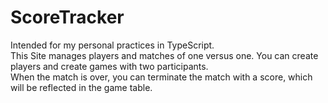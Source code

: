 # ScoreTracker

Intended for my personal practices in TypeScript. <br>
This Site manages players and matches of one versus one. You can create players and create games with two participants. <br>
When the match is over, you can terminate the match with a score, which will be reflected in the game table.
